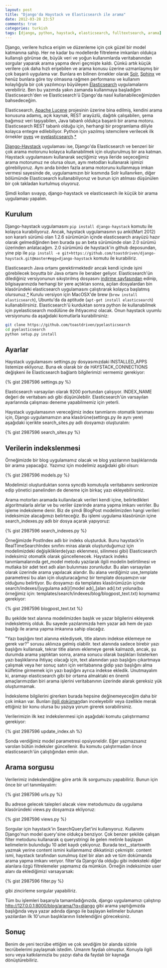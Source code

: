 ```yaml
---
layout: post
title: "Django'da Haystack ve Elasticsearch ile arama"
date: 2012-03-28 23:57
comments: true
categories: turkish
tags: [django, python, haystack, elasticsearch, fulltextsearch, arama] 
---
```


Django, verilere hızlıca erişim ve düzenleme için çok güzel bir model katmanına sahip. Her ne kadar bu modellerde filtreleme imkanları oldukça kullanışlı görünse de, büyük veri ve yoğun kullanımlarda veritabanından sorgular yaparak arama yapma devri geçmişte kaldı. Çünkü artık küçük verilere çok daha hızlı erişebilen ve arama konusu üzerine uzmanlaşmış bir çok başarılı uygulama var. Bunlara en bilinen örnekler olarak [Solr](http://lucene.apache.org/solr/), [Sphinx](http://sphinxsearch.com) ve henüz bunlara göre toy olmasına rağmen performansı ve kullanım kolaylığıyla bir çok yazılımcıyı büyüleyen [Elasticsearch](http://elasticsearch.org) uygulamalarını verebiliriz. Ben bu yazımda yakın zamanda kullanmaya başladığım Elasticsearch'den ve Elasticsearch'ü Django'da nasıl kullanabileceğimizden bahsedeceğim.

<!--more-->

Elasticsearch, [Apache Lucene](http://lucene.apache.org) projesinin üzerine bina edilmiş, kendini arama konusuna adamış, açık kaynak, REST arayüzlü, dağıtık çalışabilen, şema bağımsız veri taşıyabilen, Java tabanlı oldukça başarılı bir arama motoru. Elasticsearch REST tabanlı olduğu için, herhangi bir programlama diliyle kolayca entegre edilebiliyor. Python için yazılmış istemcilere verilecek ilk örnekler [pyes](http://github.com/aparo/pyes) ve [pyelasticsearch](http://github.com/rhec/pyelasticsearch).[*][1]

[Django-Haystack](http://haystacksearch.org/) uygulaması ise, Django'da Elasticsearch ve benzeri bir çok arama motorunu kolayca kullanabilmek için oluşturulmuş bir ara katman. Haystack uygulamasını kullanarak seçtiğimiz veya ileride seçeceğimiz arama motorumuz ne olursa olsun, aynı metodları kullanarak işimizi görebiliyoruz. Aynı anda birden fazla arama motorunu kullanmaya imkan vermesi sayesinde de, uygulamamızın bir kısmında Solr kullanırken, diğer bölümünde Elasticsearch kullanabiliyoruz ve bunun için atılması düşünülen bir çok takladan kurtulmuş oluyoruz.

Şimdi kolları sıvayıp, django-haystack ve elasticsearch ile küçük bir arama uygulaması yapalım.

## Kurulum

Django-haystack uygulamasını `pip install django-haystack` komutu ile kolayca kurabiliyoruz. Ancak, haystack uygulamasının şu anki(Mart 2012) son kararlı sürümü olan 1.2.6 sürümünün içinde elasticsearch arayüzü hazır olarak gelmediğinden ben burada şu an beta sürümünde olan 2.0 sürümü üzerinden anlatacağım. 2.0 sürümünü de haystack'in github deposundan, yine pip ile `pip install -e git+https://github.com/toastdriven/django-haystack.git@master#egg=django-haystack` komutu ile kurabiliriz.

Elasticsearch Java ortamı gerektirmektedir ancak kendi içinde işini görebilecek boyutta bir Java ortamı ile beraber geliyor. Elasticsearch'ün dilediğiniz versiyonunun sıkıştırılmış dosyasını [indirme sayfasından](http://www.elasticsearch.org/download/) edinip, bilgisayarınızda herhangi bir yere açtıktan sonra, açılan dosyalardan bin klasöründeki elasticsearch uygulamasını çalıştırarak kolayca başlatmış olursunuz.[*][2] Kurulu versiyon için MacOSX'de brew (`brew install elasticsearch`), Ubuntu'da da aptitude (`apt-get install elasticsearch`) kullanabilirsiniz. Elasticsearch'ü  kurduktan sonra python ile kullanabilmek için pyelasticsearch modülüne de ihtiyacımız olacak. Onun haystack uyumlu versiyonunu da aşağıdaki komutlarla kurabilirsiniz:

``` bash
git clone https://github.com/toastdriven/pyelasticsearch
cd pyelasticsearch
python setup.py install
```

## Ayarlar

Haystack uygulamasını settings.py dosyasımızdaki INSTALLED_APPS listemize ekliyoruz. Buna ek olarak bir de HAYSTACK_CONNECTIONS değişkeni ile Elasticsearch bağlantı bilgilerimizi vermemiz gerekiyor:

{% gist 2987596 settings.py %}

Elasticsearch varsayılan olarak 9200 portundan çalışıyor. INDEX_NAME değeri de veritabanı adı gibi düşünülebilir. Elasticsearch'ün varsayılan ayarlarında çalışması deneme yapabilmemiz için yeterli.

Haystack uygulamasının vereceğimiz index tanımlarını otomatik tanıması için, Django uygulamamızın ana klasörüne(settings.py ile aynı yere) aşağıdaki içerikte search_sites.py adlı dosyamızı oluşturalım:

{% gist 2987596 search_sites.py %}

## Verilerin indekslenmesi

Örneğimizde bir blog uygulamamız olacak ve blog yazılarının başlıklarında bir arama yapacağız. Yazımız için modelimiz aşağıdaki gibi olsun:

{% gist 2987596 models.py %}

Modelimizi oluşturduktan sonra syncdb komutuyla veritabanını senkronize edip yönetici panelinden de deneme için birkaç yazı ekleyebilirsiniz.

Arama motorları aramada kullanılacak verileri kendi içine, belirledikleri algoritmalarla alırlar ve bu veriler üzerinde arama yapma imkanı verirler. Bu işleme indeksleme denir. Biz de şimdi BlogPost modelimizden hangi verileri indeksimize alacağımızı belirteceğiz. Bu işlemi uygulama klasörünün içine search_indexes.py adlı bir dosya açarak yapıyoruz:

{% gist 2987596 search_indexes.py %}

Örneğimizde PostIndex adlı bir indeks oluşturduk. Bunu haystack'in RealTimeSearchIndex sınıfını miras alarak oluşturduğumuz için modelimizdeki değişikliklerde(yazı eklenmesi, silinmesi gibi) Elasticsearch indeksimiz otomatik olarak güncellenecek. Haystack indeks tanımlamalarında get_model metodu yazılarak ilgili modelin belirtilmesi ve mutlaka bir adet text adlı alan bulunması zorunludur. Bu alan varsayılan olarak üzerinde arama yapılacak alandır. Bu alana verdiğimiz use_template parametresi bu alan için oluşturacağımız bir template dosyamızın var olduğunu belirtiyor. Bu dosyamızı da templates klasörümüzün içinde search/indexes/[uygulama adı]/[model adı]_[alan adı].txt yoluna(bu örneğimiz için: templates/search/indexes/blog/blogpost_text.txt) koymamız gerekiyor:

{% gist 2987596 blogpost_text.txt %}

Bu şekilde text alanına modelimizden başlık ve yazar bilgilerini ekleyerek indeksletmiş olduk. Bu sayede yazılarımızda hem yazar adı hem de yazı başlığı ile arama yapma imkanına sahip olacağız.

"Yazı başlığını text alanına eklediysek, title alanını indekse eklemeye ne gerek var?" sorusu aklınıza gelmiş olabilir. text alanında sadece birebir yazı başlığını kullansak, tekrar title alanını eklemeye gerek kalmazdı, ancak, şu durumda arama yaptıktan sonra, arama sonucu olarak başlıkları listelerken yazı başlıklarına ihtiyaç olacağı için, text alanından yazı başlığını çıkartmaya çalışmak veya her sonuç satırı için veritabanına gidip yazı başlığını alma külfetine girmemek için yazı başlığını ayrıca indekse ekledik. Unutmayalım ki, aramayı elasticsearch gibi bir ortama almaktaki en önemli amaçlarımızdan biri arama işlerini veritabanının üzerinde alarak gereksiz yük oluşturmamak.

İndeksleme bilgilerini girerken burada hepsine değinemeyeceğim daha bir çok imkan var. Bunları [ilgili doküman](http://django-haystack.readthedocs.org/en/latest/searchindex_api.html)dan inceleyebilir veya özellikle merak ettiğiniz bir konu olursa bu yazıya yorum girerek sorabilirsiniz.

Verilerimizin ilk kez indekslenmesi için aşağıdaki komutu çalıştırmamız gerekiyor:

{% gist 2987596 update_index.sh %}

Sonda verdiğimiz model parametresi opsiyoneldir. Eğer yazmazsanız varolan bütün indeksler güncellenir. Bu komutu çalıştırmadan önce elasticsearch'ün çalıştığından emin olun.

## Arama sorgusu

Verilerimiz indekslendiğine göre artık ilk sorgumuzu yapabiliriz. Bunun için önce bir url tanımlayalım:

{% gist 2987596 urls.py %}

Bu adrese gelecek talepleri alacak view metodumuzu da uygulama klasöründeki views.py dosyamıza ekliyoruz:

{% gist 2987596 views.py %}

Sorgular için haystack'in SearchQuerySet'ini kullanıyoruz. Kullanımı Django'nun model query'sine oldukça benziyor. Çok benzer şekilde çalışan filter metodunu kullanarak q querystringi ile gelen metinle başlayan kelimelerin bulunduğu 10 adet kaydı çekiyoruz. Burada text__startswith yazmak yerine content ismini kullanmamız dikkatinizi çekmiştir. content ismi, haystack tarafından sunulmuş özel bir alan adı ve tüm dokümanda arama yapma imkanı veriyor. filter'da Django'da olduğu gibi indeksteki diğer alanlara özgü filtrelemeler yapmamız da mümkün. Örneğin indeksimize user alanı da eklediğimizi varsayarsak:

{% gist 2987596 filter.py %}

gibi zincirleme sorgular yapabiliriz.

Tüm bu işlemleri başarıyla tamamladığınızda, django uygulamamızı çalıştırıp http://127.0.0.1:8000/blog/arama/?q=django gibi arama yaptığımızda başlığında veya yazar adında django ile başlayan kelimeler bulunan yazılardan ilk 10'unun başlıklarının listelendiğini göreceksiniz.

## Sonuç

Benim de yeni tecrübe ettiğim ve çok sevdiğim bir alanda sizinle tecrübelerimi paylaşmak istedim. Umarım faydalı olmuştur. Konuyla ilgili soru veya katkılarınızla bu yazıyı daha da faydalı bir kaynağa dönüştürebiliriz.

[1]: http://www.elasticsearch.org/guide/appendix/clients.html "Diğer diller için liste [İngilizce]"
[2]: http://www.elasticsearch.org/guide/reference/setup/installation.html "Ayrıntılı bilgi [İngilizce]"
